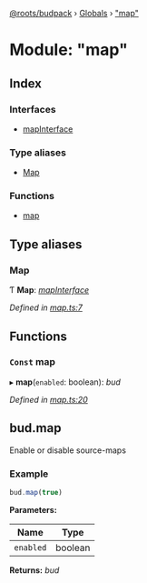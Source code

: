 [@roots/budpack](../README.md) › [Globals](../globals.md) › ["map"](_map_.md)

# Module: "map"

## Index

### Interfaces

* [mapInterface](../interfaces/_map_.mapinterface.md)

### Type aliases

* [Map](_map_.md#map)

### Functions

* [map](_map_.md#const-map)

## Type aliases

###  Map

Ƭ **Map**: *[mapInterface](../interfaces/_map_.mapinterface.md)*

*Defined in [map.ts:7](https://github.com/roots/bud-support/blob/a7a0906/src/budpack/builder/api/map.ts#L7)*

## Functions

### `Const` map

▸ **map**(`enabled`: boolean): *bud*

*Defined in [map.ts:20](https://github.com/roots/bud-support/blob/a7a0906/src/budpack/builder/api/map.ts#L20)*

## bud.map

Enable or disable source-maps

### Example

```js
bud.map(true)
```

**Parameters:**

Name | Type |
------ | ------ |
`enabled` | boolean |

**Returns:** *bud*
